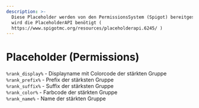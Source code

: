 ```yaml
---
description: >-
  Diese Placeholder werden von den PermissionsSystem (Spigot) bereitgestellt. Es
  wird die PlaceholderAPI benötigt (
  https://www.spigotmc.org/resources/placeholderapi.6245/ )
---
```


# Placeholder \(Permissions\)

`%rank_display%` - Displayname mit Colorcode der stärkten Gruppe  
`%rank_prefix%` - Prefix der stärksten Gruppe  
`%rank_suffix%` - Suffix der stärksten Gruppe  
`%rank_color%` - Farbcode der stärkten Gruppe  
`%rank_name%` - Name der stärkten Gruppe

